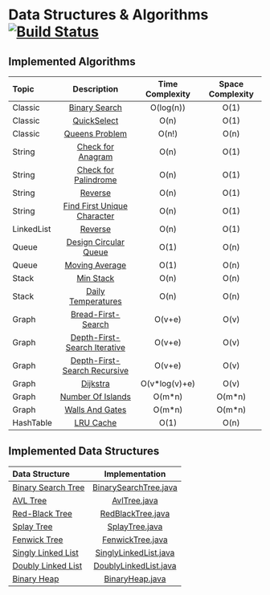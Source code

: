 # Data Structures & Algorithms [![Build Status](https://travis-ci.com/miron4dev/data-structures-and-algorithms.svg?branch=master)](https://travis-ci.com/miron4dev/data-structures-and-algorithms)

## Implemented Algorithms

| Topic | Description | Time Complexity | Space Complexity|
|:--------------|:----------------:|:----------------:|:----------------:|
|Classic|[Binary Search](https://github.com/miron4dev/data-structures-and-algorithms/blob/master/src/main/java/com/miron4dev/dsa/algorithm/classic/BinarySearch.java)|O(log(n))|O(1)|
|Classic|[QuickSelect](https://github.com/miron4dev/data-structures-and-algorithms/blob/master/src/main/java/com/miron4dev/dsa/algorithm/classic/QuickSelect.java)|O(n)|O(1)|
|Classic|[Queens Problem](https://github.com/miron4dev/data-structures-and-algorithms/blob/master/src/main/java/com/miron4dev/dsa/algorithm/classic/QueensProblem.java)|O(n!)|O(n)|
|String |[Check for Anagram](https://github.com/miron4dev/data-structures-and-algorithms/blob/master/src/main/java/com/miron4dev/dsa/algorithm/string/Anagram.java)|O(n)|O(1)|
|String |[Check for Palindrome](https://github.com/miron4dev/data-structures-and-algorithms/blob/master/src/main/java/com/miron4dev/dsa/algorithm/string/Palindrome.java)|O(n)|O(1)|
|String |[Reverse](https://github.com/miron4dev/data-structures-and-algorithms/blob/master/src/main/java/com/miron4dev/dsa/algorithm/string/Reverse.java)|O(n)|O(1)|
|String |[Find First Unique Character](https://github.com/miron4dev/data-structures-and-algorithms/blob/master/src/main/java/com/miron4dev/dsa/algorithm/string/FirstUniqueChar.java)|O(n)|O(1)|
|LinkedList|[Reverse](https://github.com/miron4dev/data-structures-and-algorithms/blob/master/src/main/java/com/miron4dev/dsa/algorithm/linkedlist/Reverse.java)|O(n)|O(1)|
|Queue|[Design Circular Queue](https://github.com/miron4dev/data-structures-and-algorithms/blob/master/src/main/java/com/miron4dev/dsa/algorithm/queue/CircularQueue.java)|O(1)|O(n)|
|Queue|[Moving Average](https://github.com/miron4dev/data-structures-and-algorithms/blob/master/src/main/java/com/miron4dev/dsa/algorithm/queue/MovingAverage.java)|O(1)|O(n)|
|Stack|[Min Stack](https://github.com/miron4dev/data-structures-and-algorithms/blob/master/src/main/java/com/miron4dev/dsa/algorithm/stack/MinStack.java)|O(n)|O(n)|
|Stack|[Daily Temperatures](https://github.com/miron4dev/data-structures-and-algorithms/blob/master/src/main/java/com/miron4dev/dsa/algorithm/stack/DailyTemperatures.java)|O(n)|O(n)|
|Graph|[Bread-First-Search](https://github.com/miron4dev/data-structures-and-algorithms/blob/master/src/main/java/com/miron4dev/dsa/algorithm/graph/traversal/BreadthFirstSearch.java)|O(v+e)|O(v)|
|Graph|[Depth-First-Search Iterative](https://github.com/miron4dev/data-structures-and-algorithms/blob/master/src/main/java/com/miron4dev/dsa/algorithm/graph/traversal/DepthFirstSearchIterative.java)|O(v+e)|O(v)|
|Graph|[Depth-First-Search Recursive](https://github.com/miron4dev/data-structures-and-algorithms/blob/master/src/main/java/com/miron4dev/dsa/algorithm/graph/traversal/DepthFirstSearchRecursive.java)|O(v+e)|O(v)|
|Graph|[Dijkstra](https://github.com/miron4dev/data-structures-and-algorithms/blob/master/src/main/java/com/miron4dev/dsa/algorithm/graph/dijkstra/Dijkstra.java)|O(v*log(v)+e)|O(v)|
|Graph|[Number Of Islands](https://github.com/miron4dev/data-structures-and-algorithms/blob/master/src/main/java/com/miron4dev/dsa/algorithm/graph/NumberOfIslands.java)|O(m*n)|O(m*n)|
|Graph|[Walls And Gates](https://github.com/miron4dev/data-structures-and-algorithms/blob/master/src/main/java/com/miron4dev/dsa/algorithm/graph/WallsAndGates.java)|O(m*n)|O(m*n)|
|HashTable|[LRU Cache](https://github.com/miron4dev/data-structures-and-algorithms/blob/master/src/main/java/com/miron4dev/dsa/algorithm/hashtable/LRUCache.java)|O(1)|O(n)|

## Implemented Data Structures

| Data Structure | Implementation |
|:--------------|:----------------:|
|[Binary Search Tree](https://en.wikipedia.org/wiki/Binary_search_tree)|[BinarySearchTree.java](https://github.com/miron4dev/data-structures-and-algorithms/blob/master/src/main/java/com/miron4dev/dsa/datastructure/tree/bst/BinarySearchTree.java)|
|[AVL Tree](https://en.wikipedia.org/wiki/AVL_tree)|[AvlTree.java](https://github.com/miron4dev/data-structures-and-algorithms/blob/master/src/main/java/com/miron4dev/dsa/datastructure/tree/bst/AvlTree.java)|
|[Red-Black Tree](https://en.wikipedia.org/wiki/Red–black_tree)|[RedBlackTree.java](https://github.com/miron4dev/data-structures-and-algorithms/blob/master/src/main/java/com/miron4dev/dsa/datastructure/tree/bst/RedBlackTree.java)|
|[Splay Tree](https://en.wikipedia.org/wiki/Splay_tree)|[SplayTree.java](https://github.com/miron4dev/data-structures-and-algorithms/blob/master/src/main/java/com/miron4dev/dsa/datastructure/tree/bst/SplayTree.java)|
|[Fenwick Tree](https://en.wikipedia.org/wiki/Fenwick_tree)|[FenwickTree.java](https://github.com/miron4dev/data-structures-and-algorithms/blob/master/src/main/java/com/miron4dev/dsa/datastructure/tree/FenwickTree.java)|
|[Singly Linked List](https://en.wikipedia.org/wiki/Linked_list#Singly_linked_list)|[SinglyLinkedList.java](https://github.com/miron4dev/data-structures-and-algorithms/blob/master/src/main/java/com/miron4dev/dsa/datastructure/linkedlist/singly/SinglyLinkedList.java)|
|[Doubly Linked List](https://en.wikipedia.org/wiki/Doubly_linked_list)|[DoublyLinkedList.java](https://github.com/miron4dev/data-structures-and-algorithms/blob/master/src/main/java/com/miron4dev/dsa/datastructure/linkedlist/doubly/DoublyLinkedList.java)|
|[Binary Heap](https://en.wikipedia.org/wiki/Binary_heap)|[BinaryHeap.java](https://github.com/miron4dev/data-structures-and-algorithms/blob/master/src/main/java/com/miron4dev/dsa/datastructure/heap/BinaryHeap.java)|
